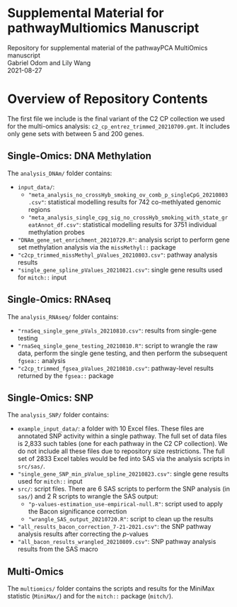 # Supplemental Material for pathwayMultiomics Manuscript  
Repository for supplemental material of the pathwayPCA MultiOmics manuscript  
Gabriel Odom and Lily Wang  
2021-08-27  


# Overview of Repository Contents
The first file we include is the final variant of the C2 CP collection we used for the multi-omics analysis: `c2_cp_entrez_trimmed_20210709.gmt`. It includes only gene sets with between 5 and 200 genes.


## Single-Omics: DNA Methylation
The `analysis_DNAm/` folder contains:

- `input_data/`: 
    + `"meta_analysis_no_crossHyb_smoking_ov_comb_p_singleCpG_20210803.csv"`: statistical modelling results for 742 co-methlyated genomic regions
    + `"meta_analysis_single_cpg_sig_no_crossHyb_smoking_with_state_greatAnnot_df.csv"`: statistical modelling results for 3751 individual methylation probes
- `"DNAm_gene_set_enrichment_20210729.R"`: analysis script to perform gene set methylation analysis via the `missMethyl::` package
- `"c2cp_trimmed_missMethyl_pValues_20210803.csv"`: pathway analysis results 
- `"single_gene_spline_pValues_20210821.csv"`: single gene results used for `mitch::` input


## Single-Omics: RNAseq
The `analysis_RNAseq/` folder contains:

- `"rnaSeq_single_gene_pVals_20210810.csv"`: results from single-gene testing
- `"rnaSeq_single_gene_testing_20210810.R"`: script to wrangle the raw data, perform the single gene testing, and then perform the subsequent `fgsea::` analysis
- `"c2cp_trimmed_fgsea_pValues_20210810.csv"`: pathway-level results returned by the `fgsea::` package


## Single-Omics: SNP
The `analysis_SNP/` folder contains: 

- `example_input_data/`: a folder with 10 Excel files. These files are annotated SNP activity within a single pathway. The full set of data files is 2,833 such tables (one for each pathway in the C2 CP collection). We do not include all these files due to repository size restrictions. The full set of 2833 Excel tables would be fed into SAS via the analysis scripts in `src/sas/`.
- `"single_gene_SNP_min_pValue_spline_20210823.csv"`: single gene results used for `mitch::` input
- `src/`: script files. There are 6 SAS scripts to perform the SNP analysis (in `sas/`) and 2 R scripts to wrangle the SAS output:
    + `"p-values-estimation_use-empirical-null.R"`: script used to apply the Bacon significance correction
    + `"wrangle_SAS_output_20210720.R"`: script to clean up the results
- `"all_results_bacon_correction_7-21-2021.csv"`: the SNP pathway analysis results after correcting the *p*-values
- `"all_bacon_results_wrangled_20210809.csv"`: SNP pathway analysis results from the SAS macro


## Multi-Omics
The `multiomics/` folder contains the scripts and results for the MiniMax statistic (`MiniMax/`) and for the `mitch::` package (`mitch/`).


